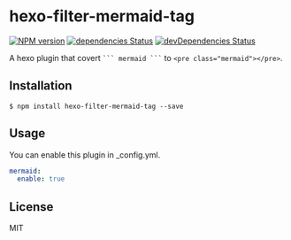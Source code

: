# hexo-filter-mermaid-tag

[![NPM version](https://badge.fury.io/js/hexo-filter-mermaid-tag.svg)](http://badge.fury.io/js/hexo-filter-mermaid-tag) [![dependencies Status](https://david-dm.org/hanai/hexo-filter-mermaid-tag/status.svg)](https://david-dm.org/hanai/hexo-filter-mermaid-tag) [![devDependencies Status](https://david-dm.org/hanai/hexo-filter-mermaid-tag/dev-status.svg)](https://david-dm.org/hanai/hexo-filter-mermaid-tag?type=dev)

A hexo plugin that covert ` ``` mermaid ``` ` to `<pre class="mermaid"></pre>`.

## Installation

``` shell
$ npm install hexo-filter-mermaid-tag --save
```

## Usage

You can enable this plugin in _config.yml.

``` yml
mermaid:
  enable: true
```

## License

MIT
